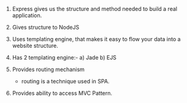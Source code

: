 1. Express gives us the structure and method needed to build a real application.

2. Gives structure to NodeJS

3. Uses templating engine, that makes it easy to flow your data into a website structure.

4. Has 2 templating engine:-
    a) Jade
    b) EJS

5. Provides routing mechanism
    - routing is a technique used in SPA.

6. Provides ability to access MVC Pattern.